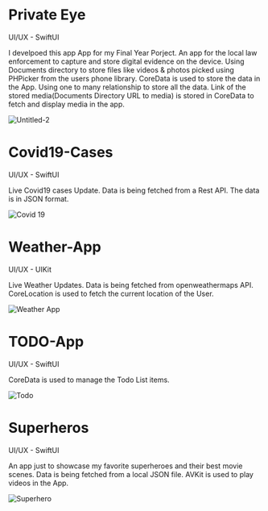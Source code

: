 # Private Eye

UI/UX - SwiftUI

I develpoed this app App for my Final Year Porject.
An app for the local law enforcement to capture and store digital evidence on the device.
Using Documents directory to store files like videos & photos picked using PHPicker from
the users phone library.
CoreData is used to store the data in the App. Using one to many relationship to store all
the data.
Link of the stored media(Documents Directory URL to media) is stored in CoreData to
fetch and display media in the app.

![Untitled-2](https://user-images.githubusercontent.com/50924430/124125273-552b6900-da71-11eb-9dcf-9d96b99d7a86.png)



# Covid19-Cases

UI/UX - SwiftUI

Live Covid19 cases Update.
Data is being fetched from a Rest API. 
The data is in JSON format.

![Covid 19](https://user-images.githubusercontent.com/50924430/118238152-c3ae6a80-b4b5-11eb-96ac-338b06a48ff8.png)

# Weather-App

UI/UX - UIKit

Live Weather Updates.
Data is being fetched from openweathermaps API. 
CoreLocation is used to fetch the current location of the User.

![Weather App](https://user-images.githubusercontent.com/50924430/118238764-9b733b80-b4b6-11eb-9cb0-b2839aee6ffc.png)

# TODO-App

UI/UX - SwiftUI

CoreData is used to manage the Todo List items. 

![Todo](https://user-images.githubusercontent.com/50924430/118241910-53561800-b4ba-11eb-81d8-28336e0bf7a7.png)

# Superheros

UI/UX - SwiftUI

An app just to showcase my favorite superheroes and their best movie scenes. 
Data is being fetched from a local JSON file.
AVKit is used to play videos in the App.

![Superhero](https://user-images.githubusercontent.com/50924430/118241726-1b4ed500-b4ba-11eb-8dcc-63e4d622e328.png)

